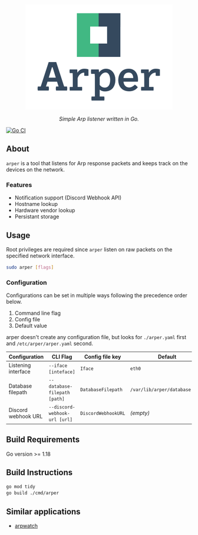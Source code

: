 <div align="center">

![arper logo](res/arper.png)

<i>Simple Arp listener written in Go.</i>

</div>

[![Go CI](https://github.com/Granddave/arper/actions/workflows/go.yml/badge.svg)](https://github.com/Granddave/arper/actions/workflows/go.yml)

## About

`arper` is a tool that listens for Arp response packets and keeps track on the
devices on the network.

### Features

- Notification support (Discord Webhook API)
- Hostname lookup
- Hardware vendor lookup
- Persistant storage


## Usage

Root privileges are required since `arper` listen on raw packets on the specified
network interface.

```sh
sudo arper [flags]
```

### Configuration

Configurations can be set in multiple ways following the precedence order below.

1. Command line flag
2. Config file
3. Default value

arper doesn't create any configuration file, but looks for `./arper.yaml` first and
`/etc/arper/arper.yaml` second.

| Configuration | CLI Flag | Config file key | Default |
|---|---|---|---|
| Listening interface | `--iface [inteface]`          | `Iface`             | `eth0`                         |
| Database filepath   | `--database-filepath [path]`  | `DatabaseFilepath`  | `/var/lib/arper/database.json` |
| Discord webhook URL | `--discord-webhook-url [url]` | `DiscordWebhookURL` | *(empty)*                      |


## Build Requirements

Go version >= 1.18


## Build Instructions

```bash
go mod tidy
go build ./cmd/arper
```


## Similar applications

- [arpwatch](https://linux.die.net/man/8/arpwatch)
